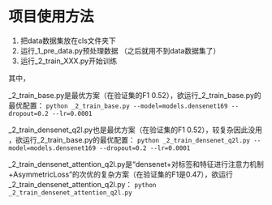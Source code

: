 
# 项目使用方法

1. 把data数据集放在cls文件夹下
2. 运行_1_pre_data.py预处理数据  （之后就用不到data数据集了）
3. 运行_2_train_XXX.py开始训练

其中， 

\_2\_train_base.py是最优方案（在验证集的F1 0.52），欲运行_2_train_base.py的最优配置：
 ```python _2_train_base.py --model=models.densenet169 --dropout=0.2 --lr=0.0001```

\_2_train_densenet_q2l.py也是最优方案（在验证集的F1 0.52），较复杂因此没用 ，欲运行_2_train_base.py的最优配置：
 ```python _2_train_densenet_q2l.py --model=models.densenet169 --dropout=0.2 --lr=0.0001```

\_2_train_densenet_attention_q2l.py是“densenet+对标签和特征进行注意力机制+AsymmetricLoss”的次优的复杂方案（在验证集的F1是0.47），欲运行_2_train_densenet_attention_q2l.py：
 ```python _2_train_densenet_attention_q2l.py```
